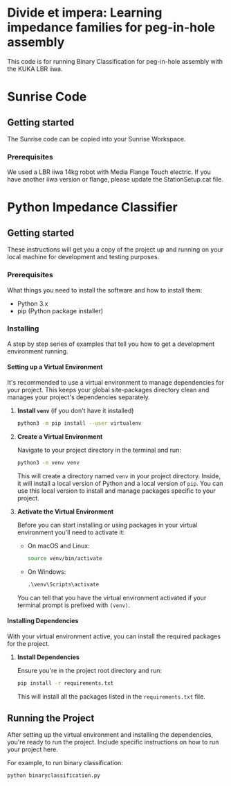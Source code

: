 # Divide et impera: Learning impedance families for peg-in-hole assembly

This code is for running Binary Classification for peg-in-hole assembly with the KUKA LBR iiwa. 

# Sunrise Code

## Getting started

The Sunrise code can be copied into your Sunrise Workspace. 

### Prerequisites

We used a LBR iiwa 14kg robot with Media Flange Touch electric. If you have another iiwa version or flange, please update the StationSetup.cat file. 

# Python Impedance Classifier

## Getting started

These instructions will get you a copy of the project up and running on your local machine for development and testing purposes. 

### Prerequisites

What things you need to install the software and how to install them:

- Python 3.x
- pip (Python package installer)

### Installing

A step by step series of examples that tell you how to get a development environment running.

#### Setting up a Virtual Environment

It's recommended to use a virtual environment to manage dependencies for your project. This keeps your global site-packages directory clean and manages your project's dependencies separately.

1. **Install `venv`** (if you don't have it installed)

    ```bash
    python3 -m pip install --user virtualenv
    ```

2. **Create a Virtual Environment**

    Navigate to your project directory in the terminal and run:

    ```bash
    python3 -m venv venv
    ```

    This will create a directory named `venv` in your project directory. Inside, it will install a local version of Python and a local version of `pip`. You can use this local version to install and manage packages specific to your project.

3. **Activate the Virtual Environment**

    Before you can start installing or using packages in your virtual environment you'll need to activate it:

    - On macOS and Linux:
        ```bash
        source venv/bin/activate
        ```
    - On Windows:
        ```cmd
        .\venv\Scripts\activate
        ```

    You can tell that you have the virtual environment activated if your terminal prompt is prefixed with `(venv)`. 

#### Installing Dependencies

With your virtual environment active, you can install the required packages for the project.

1. **Install Dependencies**

    Ensure you're in the project root directory and run:

    ```bash
    pip install -r requirements.txt
    ```

    This will install all the packages listed in the `requirements.txt` file.

## Running the Project

After setting up the virtual environment and installing the dependencies, you're ready to run the project. Include specific instructions on how to run your project here.

For example, to run binary classification:
```bash
python binaryclassification.py
